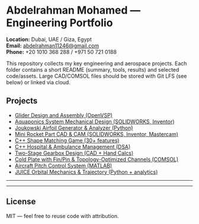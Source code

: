 # Abdelrahman Mohamed — Engineering Portfolio

**Location:** Dubai, UAE / Giza, Egypt  
**Email:** abdelrahman11246@gmail.com  
**Phone:** +20 1010 368 288 / +971 50 721 0188

This repository collects my key engineering and aerospace projects. Each folder contains a short README (summary, tools, results) and selected code/assets. Large CAD/COMSOL files should be stored with Git LFS (see below) or linked via cloud.

## Projects
- [Glider Design and Assembly (OpenVSP)](projects/01-glider-design)
- [Aquaponics System Mechanical Design (SOLIDWORKS, Inventor)](projects/02-aquaponics-design)
- [Joukowski Airfoil Generator & Analyzer (Python)](projects/03-joukowski-airfoil-tool)
- [Mini Rocket Part CAD & CAM (SOLIDWORKS, Inventor, Mastercam)](projects/04-rocket-part-cad-cam)
- [C++ Shape Matching Game (30+ features)](projects/05-cpp-shape-matching-game)
- [C++ Hospital & Ambulance Management (DSA)](projects/06-cpp-hospital-ambulance)
- [Two-Stage Gearbox Design (CAD + Hand Calcs)](projects/07-gearbox-design)
- [Cold Plate with Fin/Pin & Topology-Optimized Channels (COMSOL)](projects/08-cold-plate-topopt)
- [Aircraft Pitch Control System (MATLAB)](projects/09-aircraft-pitch-control)
- [JUICE Orbital Mechanics & Trajectory (Python + analytics)](projects/10-juice-orbital-analysis)

---


---

## License
MIT — feel free to reuse code with attribution.
